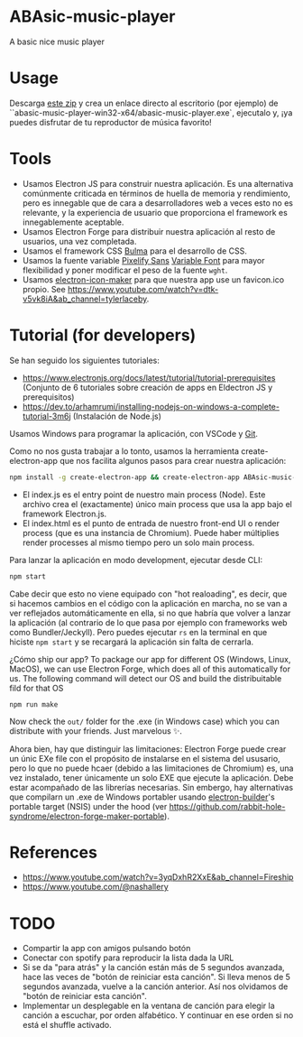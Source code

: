 # ABAsic-music-player
A basic nice music player

# Usage

Descarga [este zip](ENLACE) y crea un enlace directo al escritorio (por ejemplo) de ``abasic-music-player-win32-x64/abasic-music-player.exe`, ejecutalo y, ¡ya puedes disfrutar de tu reproductor de música favorito!

# Tools

- Usamos Electron JS para construir nuestra aplicación. Es una alternativa comúnmente criticada en términos de huella de memoria y rendimiento, pero es innegable que de cara a desarrolladores web a veces esto no es relevante, y la experiencia de usuario que proporciona el framework es innegablemente aceptable.
- Usamos Electron Forge para distribuir nuestra aplicación al resto de usuarios, una vez completada.
- Usamos el framework CSS [Bulma](https://versions.bulma.io/0.7.0/documentation/overview/start/) para el desarrollo de CSS.
- Usamos la fuente variable [Pixelify Sans](https://gwfh.mranftl.com/fonts/pixelify-sans?subsets=latin) [Variable Font](https://fonts.google.com/selection) para mayor flexibilidad y poner modificar el peso de la fuente `wght`.
- Usamos [electron-icon-maker](https://www.npmjs.com/package/electron-icon-maker) para que nuestra app use un favicon.ico propio. See https://www.youtube.com/watch?v=dtk-v5vk8iA&ab_channel=tylerlaceby.

# Tutorial (for developers)

Se han seguido los siguientes tutoriales:
- https://www.electronjs.org/docs/latest/tutorial/tutorial-prerequisites (Conjunto de 6 tutoriales sobre creación de apps en Eldectron JS y prerequisitos)
- https://dev.to/arhamrumi/installing-nodejs-on-windows-a-complete-tutorial-3m6j (Instalación de Node.js)

Usamos Windows para programar la aplicación, con VSCode y [Git](https://git-scm.com/downloads/win).

Como no nos gusta trabajar a lo tonto, usamos la herramienta create-electron-app que nos facilita algunos pasos para crear nuestra aplicación:
```bash
npm install -g create-electron-app && create-electron-app ABAsic-music-player
```

- El index.js es el entry point de nuestro main process (Node). Este archivo crea el (exactamente) único main process que usa la app bajo el framework Electron.js.
- El index.html es el punto de entrada de nuestro front-end UI o render process (que es una instancia de Chromium). Puede haber múltiplies render processes al mismo tiempo pero un solo main process.

Para lanzar la aplicación en modo development, ejecutar desde CLI:
```bash
npm start
```

Cabe decir que esto no viene equipado con "hot realoading", es decir, que si hacemos cambios en el código con la aplicación en marcha, no se van a ver reflejados automáticamente en ella, si no que habría que volver a lanzar la aplicación (al contrario de lo que pasa por ejemplo con frameworks web como Bundler/Jeckyll). Pero puedes ejecutar `rs` en la terminal en que hiciste `npm start` y se recargará la aplicación sin falta de cerrarla.

¿Cómo ship our app? To package our app for different OS (Windows, Linux, MacOS), we can use Electron Forge, which does all of this automatically for us. The following command will detect our OS and build the distribuitable fild for that OS
```
npm run make
```
Now check the `out/` folder for the .exe (in Windows case) which you can distribute with your friends. Just marvelous ✨.

Ahora bien, hay que distinguir las limitaciones: Electron Forge puede crear un únic EXe file con el propósito de instalarse en el sistema del ususario, pero lo que no puede hcaer (debido a las limitaciones de Chromium) es, una vez instalado, tener únicamente un solo EXE que ejecute la aplicación. Debe estar acompañado de las librerías necesarias. Sin embergo, hay alternativas que compilarn un .exe de Windows portabler usando  [electron-builder](https://www.electron.build/)'s portable target (NSIS) under the hood (ver https://github.com/rabbit-hole-syndrome/electron-forge-maker-portable).

# References
- https://www.youtube.com/watch?v=3yqDxhR2XxE&ab_channel=Fireship
- https://www.youtube.com/@nashallery

# TODO 
- Compartir la app con amigos pulsando botón
- Conectar con spotify para reproducir la lista dada la URL 
- Si se da "para atrás" y la canción están más de 5 segundos avanzada, hace las veces de "botón de reiniciar esta canción". Si lleva menos de 5 segundos avanzada, vuelve a la canción anterior. Así nos olvidamos de "botón de reiniciar esta canción".
- Implementar un desplegable en la ventana de canción para elegir la canción a escuchar, por orden alfabético. Y continuar en ese orden si no está el shuffle activado.
